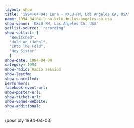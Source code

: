 ```yaml
---
layout: show
title: '1994-04-04: Luna - KXLU-FM, Los Angeles CA, USA'
name: 1994-04-04-luna-kxlu-fm-los-angeles-ca-usa
show-venue: 'KXLU-FM, Los Angeles CA, USA'
setlist-source: 'recording'
show-setlist: [
  "Bewitched",
  "Hold on (John)",
  "Into The Fold",
  "Hey Sister"
  ]
show-date: 1994-04-04
category: 1994
show-radio: Radio session
show-lastfm: 
show-cancelled: 
performers: 
facebook-event-url: 
show-poster-url: 
show-ticket-url: 
show-venue-website: 
show-additional: 
---
```


(possibly 1994-04-03)